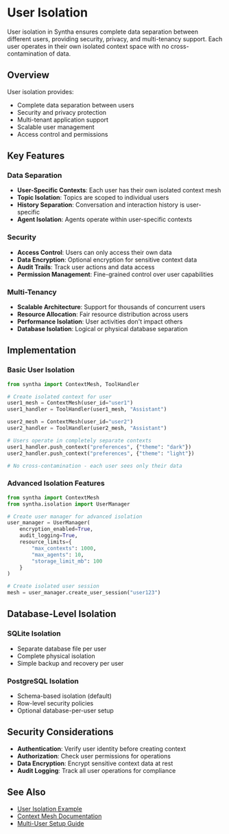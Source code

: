 # User Isolation

User isolation in Syntha ensures complete data separation between different users, providing security, privacy, and multi-tenancy support. Each user operates in their own isolated context space with no cross-contamination of data.

## Overview

User isolation provides:
- Complete data separation between users
- Security and privacy protection
- Multi-tenant application support
- Scalable user management
- Access control and permissions

## Key Features

### Data Separation
- **User-Specific Contexts**: Each user has their own isolated context mesh
- **Topic Isolation**: Topics are scoped to individual users
- **History Separation**: Conversation and interaction history is user-specific
- **Agent Isolation**: Agents operate within user-specific contexts

### Security
- **Access Control**: Users can only access their own data
- **Data Encryption**: Optional encryption for sensitive context data
- **Audit Trails**: Track user actions and data access
- **Permission Management**: Fine-grained control over user capabilities

### Multi-Tenancy
- **Scalable Architecture**: Support for thousands of concurrent users
- **Resource Allocation**: Fair resource distribution across users
- **Performance Isolation**: User activities don't impact others
- **Database Isolation**: Logical or physical database separation

## Implementation

### Basic User Isolation
```python
from syntha import ContextMesh, ToolHandler

# Create isolated context for user
user1_mesh = ContextMesh(user_id="user1")
user1_handler = ToolHandler(user1_mesh, "Assistant")

user2_mesh = ContextMesh(user_id="user2")
user2_handler = ToolHandler(user2_mesh, "Assistant")

# Users operate in completely separate contexts
user1_handler.push_context("preferences", {"theme": "dark"})
user2_handler.push_context("preferences", {"theme": "light"})

# No cross-contamination - each user sees only their data
```

### Advanced Isolation Features
```python
from syntha import ContextMesh
from syntha.isolation import UserManager

# Create user manager for advanced isolation
user_manager = UserManager(
    encryption_enabled=True,
    audit_logging=True,
    resource_limits={
        "max_contexts": 1000,
        "max_agents": 10,
        "storage_limit_mb": 100
    }
)

# Create isolated user session
mesh = user_manager.create_user_session("user123")
```

## Database-Level Isolation

### SQLite Isolation
- Separate database file per user
- Complete physical isolation
- Simple backup and recovery per user

### PostgreSQL Isolation
- Schema-based isolation (default)
- Row-level security policies
- Optional database-per-user setup

## Security Considerations

- **Authentication**: Verify user identity before creating context
- **Authorization**: Check user permissions for operations
- **Data Encryption**: Encrypt sensitive context data at rest
- **Audit Logging**: Track all user operations for compliance

## See Also

- [User Isolation Example](../../examples/context-mesh/user-isolation.md)
- [Context Mesh Documentation](context-mesh.md)
- [Multi-User Setup Guide](../how-to/setup.md)
